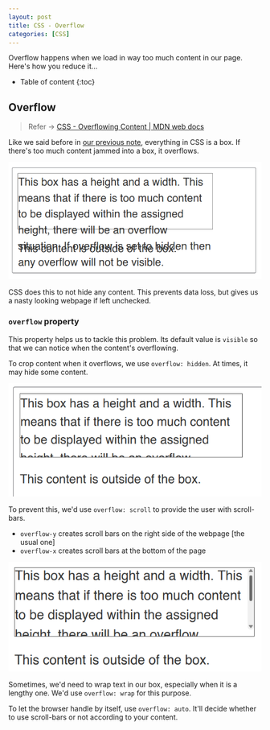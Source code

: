 ```yaml
---
layout: post
title: CSS - Overflow
categories: [CSS]
---
```


Overflow happens when we load in way too much content in our page. Here's how you reduce it...

* Table of content
{:toc}

## Overflow

> Refer -> [CSS - Overflowing Content | MDN web docs](https://developer.mozilla.org/en-US/docs/Learn/CSS/Building_blocks/Overflowing_content)

Like we said before in [our previous note](2024-08-03-css-box-model.md), everything in CSS is a box. If there's too much content jammed into a box, it overflows.

![alt text](../../images/img21.png)

CSS does this to not hide any content. This prevents data loss, but gives us a nasty looking webpage if left unchecked.

### `overflow` property

This property helps us to tackle this problem. Its default value is ``visible`` so that we can notice when the content's overflowing.

To crop content when it overflows, we use ``overflow: hidden``. At times, it may hide some content.

![alt text](../../images/img22.png)

To prevent this, we'd use ``overflow: scroll`` to provide the user with scroll-bars.

* ``overflow-y`` creates scroll bars on the right side of the webpage [the usual one]
* ``overflow-x`` creates scroll bars at the bottom of the page

![alt text](../../images/img23.png)

Sometimes, we'd need to wrap text in our box, especially when it is a lengthy one. We'd use ``overflow: wrap`` for this purpose.

To let the browser handle by itself, use ``overflow: auto``. It'll decide whether to use scroll-bars or not according to your content.
